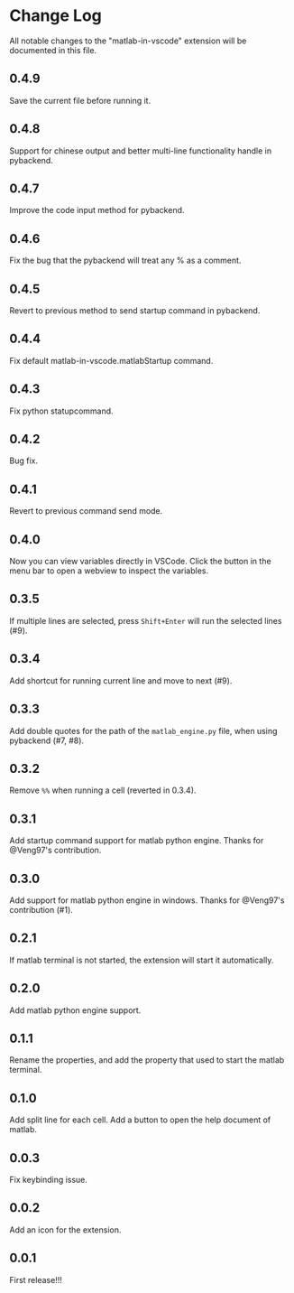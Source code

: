 # Change Log

All notable changes to the "matlab-in-vscode" extension will be documented in this file.

<!-- Check [Keep a Changelog](http://keepachangelog.com/) for recommendations on how to structure this file. -->

<!-- ## [Unreleased]

- Nothing -->

## 0.4.9

Save the current file before running it.

## 0.4.8

Support for chinese output and better multi-line functionality handle in pybackend.

## 0.4.7

Improve the code input method for pybackend.

## 0.4.6

Fix the bug that the pybackend will treat any % as a comment.

## 0.4.5

Revert to previous method to send startup command in pybackend.

## 0.4.4

Fix default matlab-in-vscode.matlabStartup command.

## 0.4.3

Fix python statupcommand.

## 0.4.2

Bug fix.

## 0.4.1

Revert to previous command send mode.

## 0.4.0

Now you can view variables directly in VSCode. Click the button in the menu bar to open a webview to inspect the variables.

## 0.3.5

If multiple lines are selected, press `Shift+Enter` will run the selected lines (#9).

## 0.3.4

Add shortcut for running current line and move to next (#9).

## 0.3.3

Add double quotes for the path of the `matlab_engine.py` file, when using pybackend (#7, #8).

## 0.3.2

Remove `%%` when running a cell (reverted in 0.3.4).

## 0.3.1

Add startup command support for matlab python engine. Thanks for @Veng97's contribution.

## 0.3.0

Add support for matlab python engine in windows. Thanks for @Veng97's contribution (#1).

## 0.2.1

If matlab terminal is not started, the extension will start it automatically.

## 0.2.0

Add matlab python engine support.

## 0.1.1

Rename the properties, and add the property that used to start the matlab terminal.

## 0.1.0

Add split line for each cell.
Add a button to open the help document of matlab.

## 0.0.3

Fix keybinding issue.

## 0.0.2

Add an icon for the extension.

## 0.0.1

First release!!!
